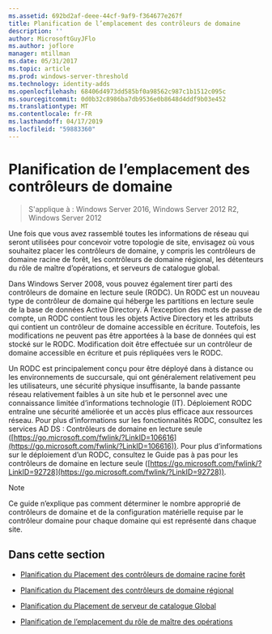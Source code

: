 ```yaml
---
ms.assetid: 692bd2af-deee-44cf-9af9-f364677e267f
title: Planification de l’emplacement des contrôleurs de domaine
description: ''
author: MicrosoftGuyJFlo
ms.author: joflore
manager: mtillman
ms.date: 05/31/2017
ms.topic: article
ms.prod: windows-server-threshold
ms.technology: identity-adds
ms.openlocfilehash: 68406d4973dd585bf0a98562c987c1b1512c095c
ms.sourcegitcommit: 0d0b32c8986ba7db9536e0b8648d4ddf9b03e452
ms.translationtype: MT
ms.contentlocale: fr-FR
ms.lasthandoff: 04/17/2019
ms.locfileid: "59883360"
---
```

# <a name="planning-domain-controller-placement"></a>Planification de l’emplacement des contrôleurs de domaine

>S'applique à : Windows Server 2016, Windows Server 2012 R2, Windows Server 2012

Une fois que vous avez rassemblé toutes les informations de réseau qui seront utilisées pour concevoir votre topologie de site, envisagez où vous souhaitez placer les contrôleurs de domaine, y compris les contrôleurs de domaine racine de forêt, les contrôleurs de domaine régional, les détenteurs du rôle de maître d’opérations, et serveurs de catalogue global.  
  
Dans Windows Server 2008, vous pouvez également tirer parti des contrôleurs de domaine en lecture seule (RODC). Un RODC est un nouveau type de contrôleur de domaine qui héberge les partitions en lecture seule de la base de données Active Directory. À l’exception des mots de passe de compte, un RODC contient tous les objets Active Directory et les attributs qui contient un contrôleur de domaine accessible en écriture. Toutefois, les modifications ne peuvent pas être apportées à la base de données qui est stocké sur le RODC. Modification doit être effectuée sur un contrôleur de domaine accessible en écriture et puis répliquées vers le RODC.  
  
Un RODC est principalement conçu pour être déployé dans à distance ou les environnements de succursale, qui ont généralement relativement peu les utilisateurs, une sécurité physique insuffisante, la bande passante réseau relativement faibles à un site hub et le personnel avec une connaissance limitée d’informations technologie (IT). Déploiement RODC entraîne une sécurité améliorée et un accès plus efficace aux ressources réseau. Pour plus d’informations sur les fonctionnalités RODC, consultez les services AD DS : Contrôleurs de domaine en lecture seule ([https://go.microsoft.com/fwlink/?LinkID=106616](https://go.microsoft.com/fwlink/?LinkID=106616)). Pour plus d’informations sur le déploiement d’un RODC, consultez le Guide pas à pas pour les contrôleurs de domaine en lecture seule ([https://go.microsoft.com/fwlink/?LinkID=92728](https://go.microsoft.com/fwlink/?LinkID=92728)).  
  
> [!NOTE]  
> Ce guide n’explique pas comment déterminer le nombre approprié de contrôleurs de domaine et de la configuration matérielle requise par le contrôleur domaine pour chaque domaine qui est représenté dans chaque site.  
  
## <a name="in-this-section"></a>Dans cette section  
  
-   [Planification du Placement des contrôleurs de domaine racine forêt](../../ad-ds/plan/Planning-Forest-Root-Domain-Controller-Placement.md)  
  
-   [Planification du Placement des contrôleurs de domaine régional](../../ad-ds/plan/Planning-Regional-Domain-Controller-Placement.md)  
  
-   [Planification du Placement de serveur de catalogue Global](../../ad-ds/plan/Planning-Global-Catalog-Server-Placement.md)  
  
-   [Planification de l’emplacement du rôle de maître des opérations](../../ad-ds/plan/Planning-Operations-Master-Role-Placement.md)  
  


